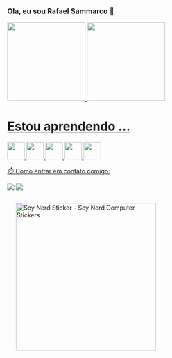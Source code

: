 ### Ola, eu sou Rafael Sammarco 👋
<div>
<a href="https://github.com/seu-usuário-aqui">
<img height="180em" src="https://github-readme-stats.vercel.app/api/top-langs/?Rafael Sammarco=RafaSamm&layout=compact&langs_count=7&theme=dracula"/>
<img height="180em" src="https://github-readme-stats.vercel.app/api?Rafael Sammarco=RafaSamm&show_icons=true&theme=dracula&include_all_commits=true&count_private=true"/>
</div>

# Estou aprendendo ...
<img src="https://cdn.jsdelivr.net/gh/devicons/devicon/icons/java/java-original.svg" width="40" height="40" /> <img src="https://cdn.jsdelivr.net/gh/devicons/devicon/icons/git/git-plain-wordmark.svg"  width="40" height="40"  />  <img src="https://cdn.jsdelivr.net/gh/devicons/devicon/icons/github/github-original.svg" width="40" height="40" /> <img src="https://cdn.jsdelivr.net/gh/devicons/devicon/icons/csharp/csharp-original.svg" width="40" height="40" /> <img src="https://cdn.jsdelivr.net/gh/devicons/devicon/icons/mysql/mysql-original.svg" width="40" height="40" />
          
          
          
 📫 Como entrar em contato comigo: 
 
<a href = "mailto:rafarhs286@gmail.com"><img src="https://img.shields.io/badge/Gmail-D14836?style=for-the-badge&logo=gmail&logoColor=white" target="_blank"></a>
<a href="https://www.linkedin.com/in/rafael-hernandes-sammarco-140555253/" target="_blank"><img src="https://img.shields.io/badge/-LinkedIn-%230077B5?style=for-the-badge&logo=linkedin&logoColor=white" target="_blank"></a>


<div class="Sticker " style="width: 363px; height: 363px;"><img src="https://media.tenor.com/D8IYs3OLCfkAAAAi/soy-nerd.gif" width="323" height="339" alt="Soy Nerd Sticker - Soy Nerd Computer Stickers" style="max-width: 363px; background-color: unset; margin: 12px 20px;"></div>


